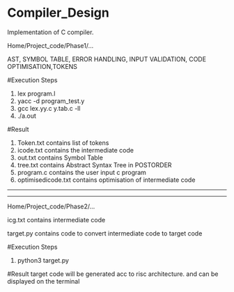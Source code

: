 # Compiler_Design
Implementation of C compiler.

Home/Project_code/Phase1/... 

AST, SYMBOL TABLE, ERROR HANDLING, INPUT VALIDATION, CODE OPTIMISATION,TOKENS

#Execution Steps
1. lex program.l
2. yacc -d program_test.y
3. gcc lex.yy.c y.tab.c -ll
4. ./a.out

#Result
1. Token.txt contains list of tokens
2. icode.txt contains the intermediate code
3. out.txt contains Symbol Table
4. tree.txt contains Abstract Syntax Tree in POSTORDER
5. program.c contains the user input c program
6. optimisedicode.txt contains optimisation of intermediate code

****************************************************************************************************************************
****************************************************************************************************************************


Home/Project_code/Phase2/...

icg.txt contains intermediate code

target.py contains code to convert intermediate code to target code

#Execution Steps
1. python3 target.py

#Result 
target code will be generated acc to risc architecture.
and can be displayed on the terminal

 
